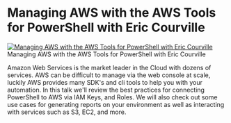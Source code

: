 # Managing AWS with the AWS Tools for PowerShell with Eric Courville

[![Managing AWS with the AWS Tools for PowerShell with Eric Courville](https://i2.ytimg.com/vi/QJDc9wVOPeM/hqdefault.jpg "Managing AWS with the AWS Tools for PowerShell with Eric Courville")](https://www.youtube.com/watch?v=QJDc9wVOPeM)
Managing AWS with the AWS Tools for PowerShell with Eric Courville

Amazon Web Services is the market leader in the Cloud with dozens of services. AWS can be difficult to manage via the web console at scale, luckily AWS provides many SDK's and cli tools to help you with your automation. In this talk we'll review the best practices for connecting PowerShell to AWS via IAM Keys, and Roles. We will also check out some use cases for generating reports on your environment as well as interacting with services such as S3, EC2, and more.


